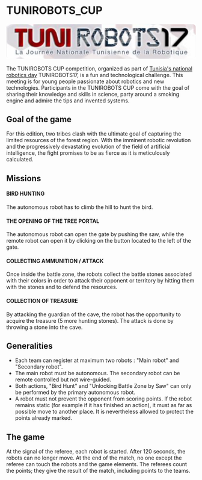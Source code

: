 # TUNIROBOTS_CUP

![alt text][logo]

[logo]: https://github.com/AABelkhiria/TUNIROBOTS_CUP/blob/master/Logo.png

The TUNIROBOTS CUP competition, organized as part of [Tunisia's national robotics day](http://tunirobots.com) TUNIROBOTS17, is a fun and technological challenge.
This meeting is for young people passionate about robotics and new technologies.
Participants in the TUNIROBOTS CUP come with the goal of sharing their knowledge and skills in science, party around a smoking engine and admire the tips and invented systems.

## Goal of the game

For this edition, two tribes clash with the ultimate goal of capturing the limited resources of the forest region.
With the imminent robotic revolution and the progressively devastating evolution of the field of artificial intelligence, the fight promises to be as fierce as it is meticulously calculated.

## Missions

#### BIRD HUNTING

The autonomous robot has to climb the hill to hunt the bird.

#### THE OPENING OF THE TREE PORTAL

The autonomous robot can open the gate by pushing the saw, while the remote robot can open it by clicking on the button located to the left of the gate.

#### COLLECTING AMMUNITION / ATTACK

Once inside the battle zone, the robots collect the battle stones associated with their colors in order to attack their opponent or territory by hitting them with the stones and to defend the resources.

#### COLLECTION OF TREASURE

By attacking the guardian of the cave, the robot has the opportunity to acquire the treasure (5 more hunting stones).
The attack is done by throwing a stone into the cave.

## Generalities

* Each team can register at maximum two robots : "Main robot" and "Secondary robot".
* The main robot must be autonomous. The secondary robot can be remote controlled but not wire-guided.
* Both actions, "Bird Hunt" and "Unlocking Battle Zone by Saw" can only be performed by the primary autonomous robot.
* A robot must not prevent the opponent from scoring points.
If the robot remains static (for example if it has finished an action), it must as far as possible move to another place.
It is nevertheless allowed to protect the points already marked.

## The game

At the signal of the referee, each robot is started.
After 120 seconds, the robots can no longer move.
At the end of the match, no one except the referee can touch the robots and the game elements.
The referees count the points; they give the result of the match, including points to the teams.

